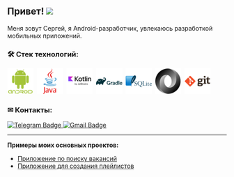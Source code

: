 ## Привет! <img src="https://media.giphy.com/media/hvRJCLFzcasrR4ia7z/giphy.gif" width="30px"/>


Меня зовут Сергей, я Android-разработчик, увлекаюсь разработкой мобильных приложений.

### 🛠️ Стек технологий:
<div>
  <img src="https://github.com/devicons/devicon/blob/master/icons/android/android-plain-wordmark.svg" title="Android" alt="Android" width="60" height="60"/>&nbsp;
  <img src="https://github.com/devicons/devicon/blob/master/icons/java/java-original-wordmark.svg" title="Java" alt="Java" width="60" height="60"/>&nbsp;
  <img src="https://github.com/devicons/devicon/blob/master/icons/kotlin/kotlin-original-wordmark.svg" title="Kotlin" alt="Kotlin" width="60" height="60"/>&nbsp;
  <img src="https://github.com/devicons/devicon/blob/master/icons/gradle/gradle-original-wordmark.svg" title="Gradle" alt="Gradle" width="60" height="60"/>&nbsp;
  <img src="https://github.com/devicons/devicon/blob/master/icons/sqlite/sqlite-original-wordmark.svg" title="SQLite" alt="SQLite" width="60" height="60"/>&nbsp;
  <img src="https://github.com/devicons/devicon/blob/master/icons/json/json-original.svg" title="Json" alt="Json" width="60" height="60"/>&nbsp;
  <img src="https://github.com/devicons/devicon/blob/master/icons/git/git-original-wordmark.svg" title="Git" alt="Git" width="60" height="60"/>&nbsp;
</div>

### &#9993; Контакты: 
<div id="badges">
    <a href="https://t.me/Spyker3D">
    <img src="https://img.shields.io/badge/Telegram-blue?logo=telegram&logoColor=white&style=for-the-badge" alt="Telegram Badge"/>
    </a>
    <a href="mailto:spyker403@gmail.com">
    <img src="https://img.shields.io/badge/Gmail-D14836?style=for-the-badge&logo=gmail&logoColor=white" alt="Gmail Badge"/>
    </a>
  </div>

---          
**Примеры моих основных проектов:**
  - [Приложение по поиску вакансий](https://github.com/Spyker3D/EasyJob)
  - [Приложение для создания плейлистов](https://github.com/Spyker3D/PlaylistMaker)      






